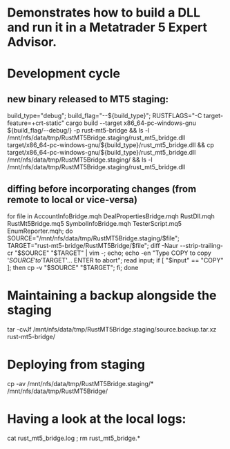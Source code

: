 # Demonstrates how to build a DLL and run it in a Metatrader 5 Expert Advisor.

# Development cycle

## new binary released to MT5 staging:
build_type="debug"; build_flag="--${build_type}"; RUSTFLAGS="-C target-feature=+crt-static" cargo build --target x86_64-pc-windows-gnu ${build_flag/--debug/} -p rust-mt5-bridge && ls -l /mnt/nfs/data/tmp/RustMT5Bridge.staging/rust_mt5_bridge.dll target/x86_64-pc-windows-gnu/${build_type}/rust_mt5_bridge.dll && cp target/x86_64-pc-windows-gnu/${build_type}/rust_mt5_bridge.dll /mnt/nfs/data/tmp/RustMT5Bridge.staging/ && ls -l /mnt/nfs/data/tmp/RustMT5Bridge.staging/rust_mt5_bridge.dll

## diffing before incorporating changes (from remote to local or vice-versa)
for file in AccountInfoBridge.mqh DealPropertiesBridge.mqh RustDll.mqh RustMt5Bridge.mq5 SymbolInfoBridge.mqh TesterScript.mq5 EnumReporter.mqh; do SOURCE="/mnt/nfs/data/tmp/RustMT5Bridge.staging/$file"; TARGET="rust-mt5-bridge/RustMT5Bridge/$file"; diff -Naur --strip-trailing-cr "$SOURCE" "$TARGET" | vim -; echo; echo -en "Type COPY to copy '$SOURCE' to '$TARGET'... ENTER to abort"; read input; if [ "$input" == "COPY" ]; then cp -v "$SOURCE" "$TARGET"; fi; done

# Maintaining a backup alongside the staging
tar -cvJf /mnt/nfs/data/tmp/RustMT5Bridge.staging/source.backup.tar.xz rust-mt5-bridge/

# Deploying from staging
cp -av /mnt/nfs/data/tmp/RustMT5Bridge.staging/* /mnt/nfs/data/tmp/RustMT5Bridge/

# Having a look at the local logs:
cat rust_mt5_bridge.log ; rm rust_mt5_bridge.*
